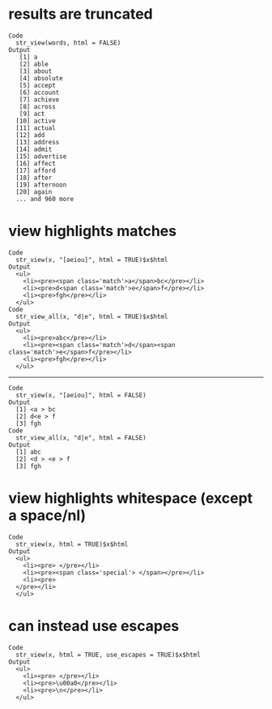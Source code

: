 # results are truncated

    Code
      str_view(words, html = FALSE)
    Output
       [1] a
       [2] able
       [3] about
       [4] absolute
       [5] accept
       [6] account
       [7] achieve
       [8] across
       [9] act
      [10] active
      [11] actual
      [12] add
      [13] address
      [14] admit
      [15] advertise
      [16] affect
      [17] afford
      [18] after
      [19] afternoon
      [20] again
      ... and 960 more

# view highlights matches

    Code
      str_view(x, "[aeiou]", html = TRUE)$x$html
    Output
      <ul>
        <li><pre><span class='match'>a</span>bc</pre></li>
        <li><pre>d<span class='match'>e</span>f</pre></li>
        <li><pre>fgh</pre></li>
      </ul>
    Code
      str_view_all(x, "d|e", html = TRUE)$x$html
    Output
      <ul>
        <li><pre>abc</pre></li>
        <li><pre><span class='match'>d</span><span class='match'>e</span>f</pre></li>
        <li><pre>fgh</pre></li>
      </ul>

---

    Code
      str_view(x, "[aeiou]", html = FALSE)
    Output
      [1] <a > bc
      [2] d<e > f
      [3] fgh
    Code
      str_view_all(x, "d|e", html = FALSE)
    Output
      [1] abc
      [2] <d > <e > f
      [3] fgh

# view highlights whitespace (except a space/nl)

    Code
      str_view(x, html = TRUE)$x$html
    Output
      <ul>
        <li><pre> </pre></li>
        <li><pre><span class='special'> </span></pre></li>
        <li><pre>
      </pre></li>
      </ul>

# can instead use escapes

    Code
      str_view(x, html = TRUE, use_escapes = TRUE)$x$html
    Output
      <ul>
        <li><pre> </pre></li>
        <li><pre>\u00a0</pre></li>
        <li><pre>\n</pre></li>
      </ul>

